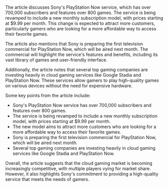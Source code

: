 The article discusses Sony's PlayStation Now service, which has over 700,000 subscribers and features over 800 games. The service is being revamped to include a new monthly subscription model, with prices starting at $9.99 per month. This change is expected to attract more customers, particularly gamers who are looking for a more affordable way to access their favorite games.

The article also mentions that Sony is preparing the first television commercial for PlayStation Now, which will be aired next month. The commercial will highlight the service's features and benefits, including its vast library of games and user-friendly interface.

Additionally, the article notes that several top gaming companies are investing heavily in cloud gaming services like Google Stadia and PlayStation Now. These services allow gamers to play high-quality games on various devices without the need for expensive hardware.

Some key points from the article include:

* Sony's PlayStation Now service has over 700,000 subscribers and features over 800 games.
* The service is being revamped to include a new monthly subscription model, with prices starting at $9.99 per month.
* The new model aims to attract more customers who are looking for a more affordable way to access their favorite games.
* Sony is preparing the first television commercial for PlayStation Now, which will be aired next month.
* Several top gaming companies are investing heavily in cloud gaming services like Google Stadia and PlayStation Now.

Overall, the article suggests that the cloud gaming market is becoming increasingly competitive, with multiple players vying for market share. However, it also highlights Sony's commitment to providing a high-quality service that meets the needs of gamers.